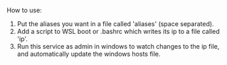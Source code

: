 How to use:

1. Put the aliases you want in a file called 'aliases' (space separated).
2. Add a script to WSL boot or .bashrc which writes its ip to a file called 'ip'.
3. Run this service as admin in windows to watch changes to the ip file, and automatically update the windows hosts file.